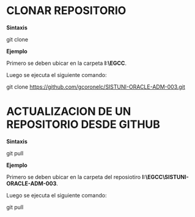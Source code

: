 
# CLONAR REPOSITORIO

**Sintaxis**

git clone <ruta del repositorio>

**Ejemplo**

Primero se deben ubicar en la carpeta **I:\EGCC**.

Luego se ejecuta el siguiente comando:

git clone https://github.com/gcoronelc/SISTUNI-ORACLE-ADM-003.git


# ACTUALIZACION DE UN REPOSITORIO DESDE GITHUB

**Sintaxis**

git pull

**Ejemplo**

Primero se deben ubicar en la carpeta del reposiotiro 
**I:\EGCC\SISTUNI-ORACLE-ADM-003**.

Luego se ejecuta el siguiente comando:

git pull





